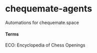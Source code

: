 # chequemate-agents
Automations for chequemate.space

#### Terms
ECO: Encyclopedia of Chess Openings